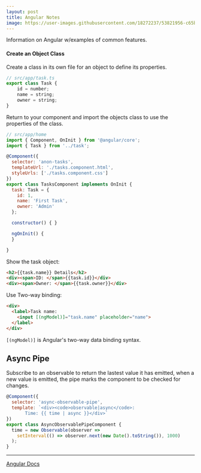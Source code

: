 ```yaml
---
layout: post
title: Angular Notes
image: https://user-images.githubusercontent.com/18272237/53821956-c65bbf80-3f3c-11e9-9d78-001a377abd0f.png
---
```

Information on Angular w/examples of common features.


#### Create an Object Class
Create a class in its own file for an object to define its properties.
```javascript
// src/app/task.ts
export class Task {
    id = number;
    name = string;
    owner = string;
}
```
Return to your component and import the objects class to use the properties of the class.
```javascript
// src/app/home
import { Component, OnInit } from '@angular/core';
import { Task } from '../task';

@Component({
  selector: 'anon-tasks',
  templateUrl: './tasks.component.html',
  styleUrls: ['./tasks.component.css']
})
export class TasksComponent implements OnInit {
  task: Task = {
    id: 1,
    name: 'First Task',
    owner: 'Admin'
  };

  constructor() { }

  ngOnInit() {
  }

}
```

Show the task object:
```html
<h2>{{task.name}} Details</h2>
<div><span>ID: </span>{{task.id}}</div>
<div><span>Owner: </span>{{task.owner}}</div>
```

Use Two-way binding:
```html
<div>
  <label>Task name:
    <input [(ngModel)]="task.name" placeholder="name">
  </label>
</div>
```
`[(ngModel)]` is Angular's two-way data binding syntax.


## Async Pipe
Subscribe to an observable to return the lastest value it has emitted, when a new value is emitted, the pipe marks the component to be checked for changes.
```javascript
@Component({
  selector: 'async-observable-pipe',
  template: `<div><code>observable|async</code>:
       Time: {{ time | async }}</div>`
})
export class AsyncObservablePipeComponent {
  time = new Observable(observer =>
    setInterval(() => observer.next(new Date().toString()), 1000)
  );
}
```


***
[Angular Docs](https://angular.io/docs)


